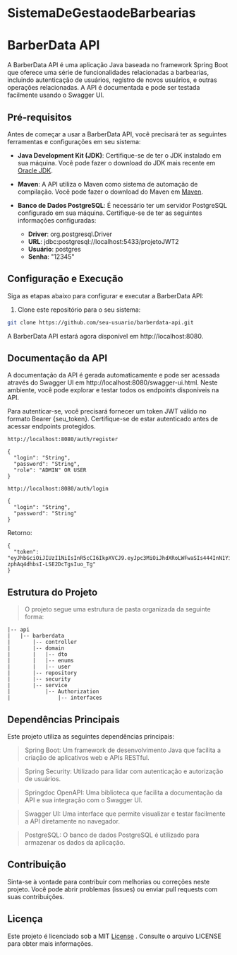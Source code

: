 # SistemaDeGestaodeBarbearias

# BarberData API

A BarberData API é uma aplicação Java baseada no framework Spring Boot que oferece uma série de funcionalidades relacionadas a barbearias, incluindo autenticação de usuários, registro de novos usuários, e outras operações relacionadas. A API é documentada e pode ser testada facilmente usando o Swagger UI.

## Pré-requisitos

Antes de começar a usar a BarberData API, você precisará ter as seguintes ferramentas e configurações em seu sistema:

- **Java Development Kit (JDK)**: Certifique-se de ter o JDK instalado em sua máquina. Você pode fazer o download do JDK mais recente em [Oracle JDK](https://www.oracle.com/java/technologies/javase-downloads.html).

- **Maven**: A API utiliza o Maven como sistema de automação de compilação. Você pode fazer o download do Maven em [Maven](https://maven.apache.org/download.cgi).

- **Banco de Dados PostgreSQL**: É necessário ter um servidor PostgreSQL configurado em sua máquina. Certifique-se de ter as seguintes informações configuradas:
  - **Driver**: org.postgresql.Driver
  - **URL**: jdbc:postgresql://localhost:5433/projetoJWT2
  - **Usuário**: postgres
  - **Senha**: "12345"

## Configuração e Execução

Siga as etapas abaixo para configurar e executar a BarberData API:

1. Clone este repositório para o seu sistema:

```bash
git clone https://github.com/seu-usuario/barberdata-api.git
```
 
A BarberData API estará agora disponível em http://localhost:8080.

## Documentação da API
A documentação da API é gerada automaticamente e pode ser acessada através do Swagger UI em http://localhost:8080/swagger-ui.html. Neste ambiente, você pode explorar e testar todos os endpoints disponíveis na API.

Para autenticar-se, você precisará fornecer um token JWT válido no formato Bearer {seu_token}. Certifique-se de estar autenticado antes de acessar endpoints protegidos.
```
http://localhost:8080/auth/register
```
```
{
  "login": "String",
  "password": "String",
  "role": "ADMIN" OR USER
}
```
```
http://localhost:8080/auth/login
```
```
{
  "login": "String",
  "password": "String" 
}
```
Retorno:
```
{
  "token": "eyJhbGciOiJIUzI1NiIsInR5cCI6IkpXVCJ9.eyJpc3MiOiJhdXRoLWFwaSIs444InN1YiI6ImRpdmlub1dhciIsImV4cCI6MTY5NTI1NTgyMX0.zon3hoh6GWgGZPX-zphAq4dhbsI-LSE2DcTgsIuo_Tg"
}
```

## Estrutura do Projeto
> O projeto segue uma estrutura de pasta organizada da seguinte forma:
```
|-- api
|   |-- barberdata
|       |-- controller
|       |-- domain
|       |   |-- dto
|       |   |-- enums
|       |   |-- user
|       |-- repository
|       |-- security
|       |-- service
|           |-- Authorization
|               |-- interfaces
```
## Dependências Principais

Este projeto utiliza as seguintes dependências principais:

> Spring Boot: Um framework de desenvolvimento Java que facilita a criação de aplicativos web e APIs RESTful.

> Spring Security: Utilizado para lidar com autenticação e autorização de usuários.

> Springdoc OpenAPI: Uma biblioteca que facilita a documentação da API e sua integração com o Swagger UI.

> Swagger UI: Uma interface que permite visualizar e testar facilmente a API diretamente no navegador.

> PostgreSQL: O banco de dados PostgreSQL é utilizado para armazenar os dados da aplicação.

## Contribuição
Sinta-se à vontade para contribuir com melhorias ou correções neste projeto. Você pode abrir problemas (issues) ou enviar pull requests com suas contribuições.

## Licença
Este projeto é licenciado sob a MIT [License](https://www.mit.edu/~amini/LICENSE.md) . Consulte o arquivo LICENSE para obter mais informações.
 
